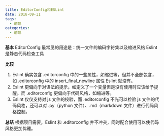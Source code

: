 ```yaml
---
title: EditorConfig和ESLint
date: 2018-09-11
tags:
  - 前端
categories:
  - 前端
---
```


**基本**
EditorConfig 最常见的用途是：统一文件的编码字符集以及缩进风格
Eslint  是静态代码检查工具



**比较**

1. Eslint 确实包含 .editorconfig 中的一些属性，如缩进等，但并不全部包含，如 .editorconfig 中的 insert_final_newline 属性 Eslint 就没有。
2. Eslint 更偏向于对语法的提示，如定义了一个变量但是没有使用时应该给予提醒。而 .editorconfig 更偏向于代码风格，如缩进等。
3. Eslint 仅仅支持对 js 文件的校验，而 .editorconfig 不光可以检验 js 文件的代码风格，还可以对 .py（python 文件）、.md（markdown 文件）进行代码风格控制。


**总结**
根据项目需要，Eslint 和 .editorconfig 并不冲突，同时配合使用可以使代码风格更加优雅。